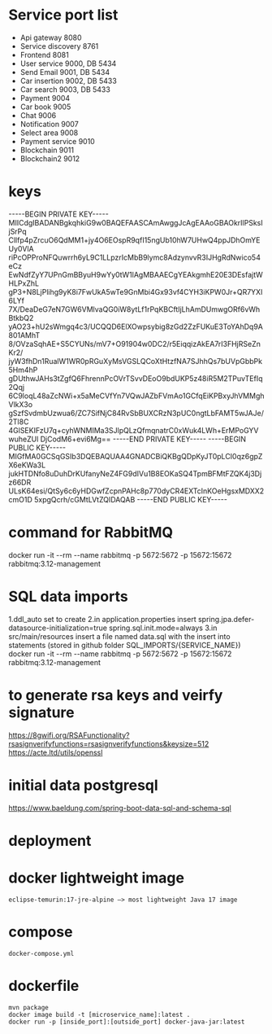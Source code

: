 # Service port list
- Api gateway 8080
- Service discovery 8761
- Frontend 8081
- User service 9000, DB 5434
- Send Email 9001, DB 5434
- Car insertion 9002, DB 5433
- Car search 9003, DB 5433
- Payment 9004
- Car book 9005
- Chat 9006
- Notification 9007
- Select area 9008
- Payment service 9010
- Blockchain 9011
- Blockchain2 9012

# keys
-----BEGIN PRIVATE KEY-----
MIICdgIBADANBgkqhkiG9w0BAQEFAASCAmAwggJcAgEAAoGBAOkrIlPSksIjSrPq
Cllfp4pZrcuO6QdMM1+jy4O6EOspR9qfI15ngUb10hW7UHwQ4ppJDhOmYEUy0VlA
riPcOPProNFQuwrrh6yL9C1LLpzrIcMbB9lymc8AdzynvvR3IJHgRdNwico54eCz
EwNdfZyY7UPnGmBByuH9wYy0tW1lAgMBAAECgYEAkgmhE20E3DEsfajtWHLPxZhL
gP3+N8LjPlihg9yK8i7FwUkA5wTe9GnMbi4Gx93vf4CYH3iKPW0Jr+QR7YXl6LYf
7X/DeaDeG7eN7GW6VMlvaQG0iW8ytLf1rPqKBCftIjLhAmDUmwgORf6vWhBtkbQ2
yAO23+hU2sWmgq4c3/UCQQD6ElXOwpsybig8zGd2ZzFUKuE3ToYAhDq9A801AMhT
8/OVzaSqhAE+S5CYUNs/mV7+O91904w0DC2/r5EiqqizAkEA7rI3FHjRSeZnKr2/
jyW3fhDn1RualW1WR0pRGuXyMsVGSLQCoXtHtzfNA7SJhhQs7bUVpGbbPk5Hm4hP
gDUthwJAHs3tZgfQ6FhrennPcOVrTSvvDEoO9bdUKP5z48iR5M2TPuvTEfIq2Qqj
6C9loqL48aZcNWi+x5aMeCVfYn7VQwJAZbFVmAo1GCfqEiKPBxyJhVMMghVlkX3o
gSzfSvdmbUzwua6/ZC7SifNjC84RvSbBUXCRzN3pUC0ngtLbFAMT5wJAJe/2Tl8C
4GlSEKIFzU7q+cyhWNMIMa3SJlpQLzQfmqnatrC0xWuk4LWh+ErMPoGYVwuheZUl
DjCodM6+evi6Mg==
-----END PRIVATE KEY-----
-----BEGIN PUBLIC KEY-----
MIGfMA0GCSqGSIb3DQEBAQUAA4GNADCBiQKBgQDpKyJT0pLCI0qz6gpZX6eKWa3L
jukHTDNfo8uDuhDrKUfanyNeZ4FG9dIVu1B8EOKaSQ4TpmBFMtFZQK4j3Djz66DR
ULsK64esi/QtSy6c6yHDGwfZcpnPAHc8p770dyCR4EXTcInKOeHgsxMDXX2cmO1D
5xpgQcrh/cGMtLVtZQIDAQAB
-----END PUBLIC KEY-----

# command for RabbitMQ
docker run -it --rm --name rabbitmq -p 5672:5672 -p 15672:15672 rabbitmq:3.12-management

# SQL data imports
1.ddl_auto set to create
2.in application.properties insert spring.jpa.defer-datasource-initialization=true spring.sql.init.mode=always
3.in src/main/resources insert a file named data.sql with the insert into statements (stored in github folder SQL_IMPORTS/{SERVICE_NAME})
docker run -it --rm --name rabbitmq -p 5672:5672 -p 15672:15672 rabbitmq:3.12-management

# to generate rsa keys and veirfy signature
https://8gwifi.org/RSAFunctionality?rsasignverifyfunctions=rsasignverifyfunctions&keysize=512
https://acte.ltd/utils/openssl
# initial data postgresql
https://www.baeldung.com/spring-boot-data-sql-and-schema-sql
# deployment
  # docker lightweight image
    eclipse-temurin:17-jre-alpine —> most lightweight Java 17 image
  # compose
    docker-compose.yml
  # dockerfile
    mvn package
    docker image build -t [microservice_name]:latest .
    docker run -p [inside_port]:[outside_port] docker-java-jar:latest

